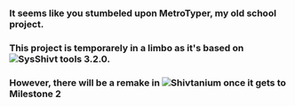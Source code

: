 ### It seems like you stumbeled upon MetroTyper, my old school project.
### This project is temporarely in a limbo as it's based on ![SysShivt tools](https://github.com/Shivter14/SysShivt-tools) 3.2.0.
### However, there will be a remake in ![Shivtanium](https://github.com/Shivter14/Shivtanium) once it gets to Milestone 2
